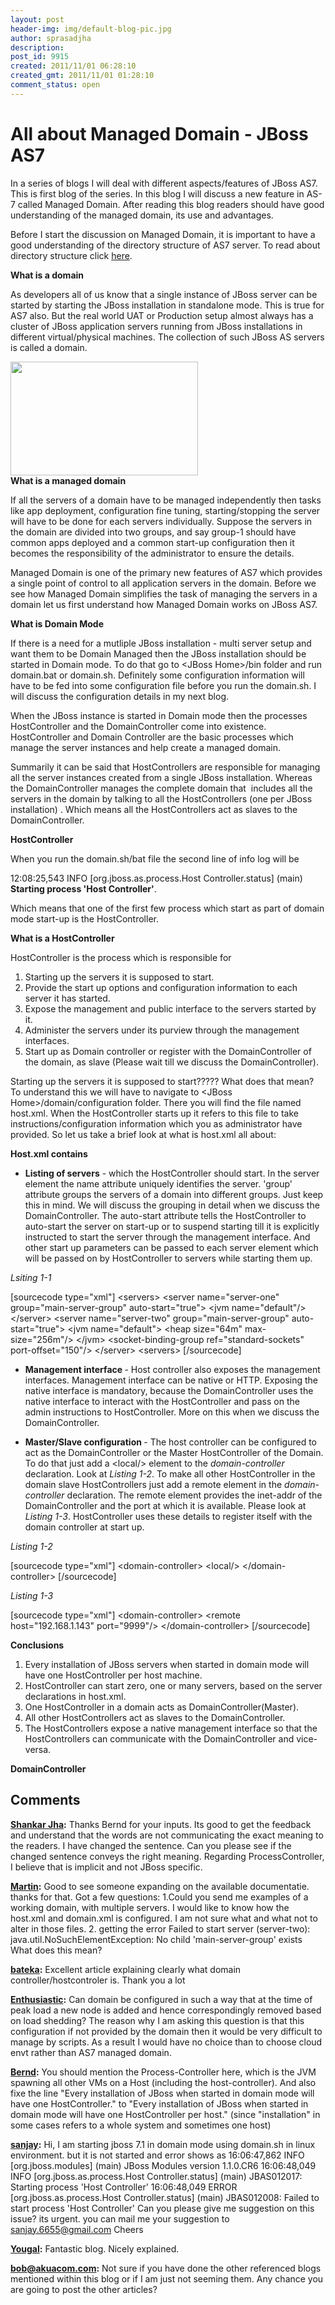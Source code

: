 ```yaml
---
layout: post
header-img: img/default-blog-pic.jpg
author: sprasadjha
description: 
post_id: 9915
created: 2011/11/01 06:28:10
created_gmt: 2011/11/01 01:28:10
comment_status: open
---
```


# All about Managed Domain - JBoss AS7

<p>In a series of blogs I will deal with different aspects/features of  JBoss AS7. This is first blog of the series. In this blog I will discuss a new feature in AS-7 called Managed Domain. After reading this blog readers should have good understanding of the managed domain, its use and advantages.</p>
<!--more-->

<p>Before I start the discussion on Managed Domain, it is  important to have a good understanding of the directory structure of  AS7 server. To read about directory structure click <a href="https://docs.jboss.org/author/display/AS7/Getting+Started+Guide#GettingStartedGuide-AS7DirectoryStructure">here</a>.</p>
<p><strong>What is a domain</strong></p>
<p>As developers all of us know that a single instance of JBoss server can be started by starting the JBoss installation in standalone mode. This is true for AS7 also. But the real world UAT or Production setup almost always has a cluster of JBoss application servers running from JBoss installations in different virtual/physical machines. The collection of such JBoss AS servers is called a domain.
<div><a href="http://xebee.xebia.in/wp-content/uploads/2011/10/ManagedDomain1.png" target="_blank"><img class="aligncenter size-medium wp-image-9975" title="ManagedDomain" src="http://xebee.xebia.in/wp-content/uploads/2011/10/ManagedDomain1-300x182.png" alt="" width="300" height="182" /></a></div>
<strong>What is a managed domain</strong></p>
<p>If all the servers of a domain have to be managed independently then tasks like app deployment, configuration fine tuning, starting/stopping the server will have to be done for each servers individually. Suppose the servers in the  domain are divided into two groups, and say group-1 should have common apps deployed and a common start-up configuration then it becomes the responsibility of the administrator to ensure the details.</p>
<p>Managed Domain is one of the primary new features of AS7 which provides a single point of control to all application servers in the domain. Before we see how Managed Domain simplifies the task of managing the servers in a domain let us first understand how Managed Domain works on JBoss AS7.</p>
<p><strong>What is Domain Mode</strong></p>
<p>If  there is a need for a mutliple JBoss installation - multi server setup and want them to be Domain Managed then the JBoss installation should be started in Domain mode. To do that go to &lt;JBoss Home&gt;/bin folder and run domain.bat or domain.sh. Definitely some configuration information will have to be fed into some configuration file before you run the domain.sh. I will discuss the configuration details in my next blog.</p>
<p>When the JBoss instance is started in Domain mode then the processes HostController and the DomainController come into existence. HostController and Domain Controller are the basic processes which manage the server instances and help create a managed domain.</p>
<p>Summarily it can be said that HostControllers are responsible for managing all the server instances created from a single JBoss installation. Whereas the DomainController manages the complete domain that  includes all the servers in the domain by talking to all the HostControllers (one per JBoss installation) . Which means all the HostControllers act as slaves to the DomainController.</p>
<p><strong>HostController</strong></p>
<p>When you run the domain.sh/bat file the second line of info log will be</p>
<p>12:08:25,543 INFO  [org.jboss.as.process.Host Controller.status] (main) <strong>Starting process 'Host Controller'</strong>.</p>
<p>Which means that one of the first few process which start as part of domain mode start-up is the HostController.</p>
<p><strong>What is a HostController</strong></p>
<p>HostController is the process which is responsible for
<ol>
    <li>Starting up the servers it is supposed to start.</li>
    <li>Provide the start up options and configuration information to each server it has started.</li>
    <li>Expose the management and public interface to the servers started by it.</li>
    <li>Administer the servers under its purview through the management interfaces.</li>
    <li>Start up as Domain controller or register with the DomainController of the domain, as slave (Please wait till we discuss the DomainController).</li>
</ol>
Starting up the servers it is supposed to start????? What does that mean? To understand this we will have to navigate to &lt;JBoss Home&gt;/domain/configuration folder. There you will find the file named host.xml. When the HostController starts up it refers to this file to take instructions/configuration information which you as administrator have provided. So let us take a brief look at what is host.xml all about:</p>
<p><strong>Host.xml contains</strong>
<ul>
    <li><strong>Listing of servers</strong> - which the HostController should start. In the server element the name attribute uniquely identifies the server. 'group' attribute groups the servers of a domain into different groups. Just keep this in mind. We will discuss the grouping in detail when we discuss the DomainController. The auto-start attribute tells the HostController to auto-start the server on start-up or to suspend starting till it is explicitly instructed to start the server through the management interface. And other start up parameters can be passed to each server element which will be passed on by HostController to servers while starting them up.</li>
</ul>
<em>Lsiting 1-1</em></p>
<p>[sourcecode type="xml"]
&lt;servers&gt;
 &lt;server name=&quot;server-one&quot; group=&quot;main-server-group&quot; auto-start=&quot;true&quot;&gt;
 &lt;jvm name=&quot;default&quot;/&gt;
 &lt;/server&gt;
 &lt;server name=&quot;server-two&quot; group=&quot;main-server-group&quot; auto-start=&quot;true&quot;&gt;
 &lt;jvm name=&quot;default&quot;&gt;
 &lt;heap size=&quot;64m&quot; max-size=&quot;256m&quot;/&gt;
 &lt;/jvm&gt;
 &lt;socket-binding-group ref=&quot;standard-sockets&quot; port-offset=&quot;150&quot;/&gt;
 &lt;/server&gt;
 &lt;servers&gt;
[/sourcecode]
<ul>
    <li><strong>Management interface </strong> - Host controller also exposes the management interfaces. Management interface can be native or HTTP. Exposing the native interface is mandatory, because the DomainController uses the native interface to interact with the HostController and pass on the admin instructions to HostController. More on this when we discuss the DomainController.</li>
</ul>
<ul>
    <li><strong>Master/Slave configuration </strong> - The host controller can be configured to act as the DomainController or the Master HostController of the Domain. To do that just add a &lt;local/&gt; element to the <em>domain-controller </em>declaration. Look at <em>Listing 1-2</em>. To make all other HostController in the domain slave HostControllers just add a remote element in the <em>domain-controller</em> declaration. The remote element provides the inet-addr of the DomainController and the port at which it is available. Please look at<em> Listing 1-3</em>. HostController uses these details to register itself with the domain controller at start up.</li>
</ul>
<em>Listing 1-2</em></p>
<p>[sourcecode type="xml"]
&lt;domain-controller&gt;
 &lt;local/&gt;
&lt;/domain-controller&gt;
[/sourcecode]</p>
<p><em>Listing 1-3</em></p>
<p>[sourcecode type="xml"]
&lt;domain-controller&gt;
 &lt;remote host=&quot;192.168.1.143&quot; port=&quot;9999&quot;/&gt;
&lt;/domain-controller&gt;
[/sourcecode]</p>
<p><strong>Conclusions</strong>
<ol>
    <li>Every installation of JBoss servers when started in domain mode will have one HostController per host machine.</li>
    <li>HostController can start zero, one or many servers, based on the server declarations in host.xml.</li>
    <li>One HostController in a domain acts as DomainController(Master).</li>
    <li>All other HostControllers act as slaves to the DomainController.</li>
    <li>The HostControllers expose a native management interface so that the HostControllers can communicate with the DomainController and vice-versa.</li>
</ol>
<strong>DomainController</strong></p>

## Comments

**[Shankar Jha](#6429 "2011-12-22 09:02:19"):** Thanks Bernd for your inputs. Its good to get the feedback and understand that the words are not communicating the exact meaning to the readers. I have changed the sentence. Can you please see if the changed sentence conveys the right meaning. Regarding ProcessController, I believe that is implicit and not JBoss specific.

**[Martin](#6431 "2011-12-22 13:49:50"):** Good to see someone expanding on the available documentatie. thanks for that. Got a few questions: 1.Could you send me examples of a working domain, with multiple servers. I would like to know how the host.xml and domain.xml is configured. I am not sure what and what not to alter in those files. 2\. getting the error Failed to start server (server-two): java.util.NoSuchElementException: No child 'main-server-group' exists What does this mean?

**[bateka](#6162 "2011-11-09 20:48:37"):** Excellent article explaining clearly what domain controller/hostcontroler is. Thank you a lot

**[Enthusiastic](#6222 "2011-11-18 13:49:07"):** Can domain be configured in such a way that at the time of peak load a new node is added and hence correspondingly removed based on load shedding? The reason why I am asking this question is that this configuration if not provided by the domain then it would be very difficult to manage by scripts. As a result I would have no choice than to choose cloud envt rather than AS7 managed domain.

**[Bernd](#6205 "2011-11-15 22:30:11"):** You should mention the Process-Controller here, which is the JVM spawning all other VMs on a Host (including the host-controller). And also fixe the line "Every installation of JBoss when started in domain mode will have one HostController." to "Every installation of JBoss when started in domain mode will have one HostController per host." (since "installation" in some cases refers to a whole system and sometimes one host)

**[sanjay](#7104 "2012-01-24 15:42:05"):** Hi, I am starting jboss 7.1 in domain mode using domain.sh in linux environment. but it is not started and error shows as 16:06:47,862 INFO [org.jboss.modules] (main) JBoss Modules version 1.1.0.CR6 16:06:48,049 INFO [org.jboss.as.process.Host Controller.status] (main) JBAS012017: Starting process 'Host Controller' 16:06:48,049 ERROR [org.jboss.as.process.Host Controller.status] (main) JBAS012008: Failed to start process 'Host Controller' Can you please give me suggestion on this issue? its urgent. you can mail me your suggestion to sanjay.6655@gmail.com Cheers

**[Yougal](#9292 "2012-09-28 09:54:35"):** Fantastic blog. Nicely explained.

**[bob@akuacom.com](#9307 "2012-12-18 05:37:27"):** Not sure if you have done the other referenced blogs mentioned within this blog or if I am just not seeming them. Any chance you are going to post the other articles?

